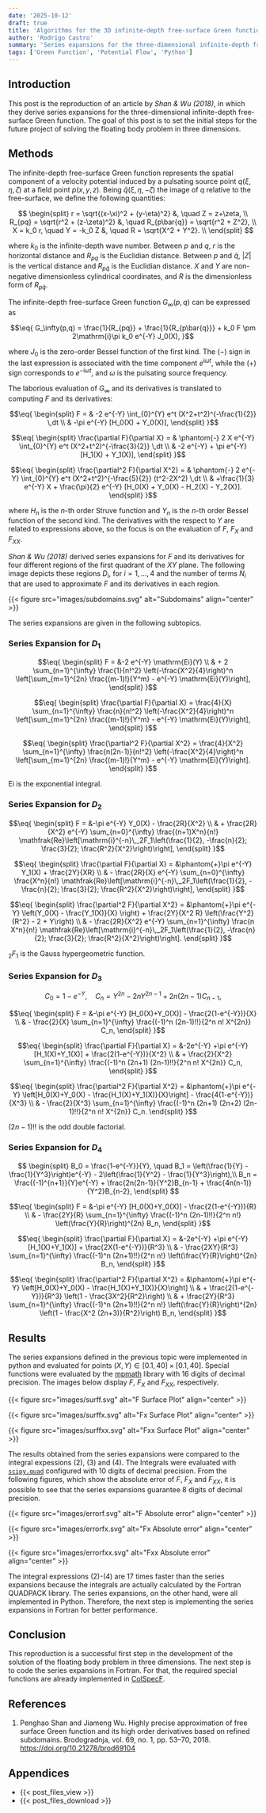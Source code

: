 ```yaml
---
date: '2025-10-12'
draft: true
title: 'Algorithms for the 3D infinite-depth free-surface Green function'
author: 'Rodrigo Castro'
summary: 'Series expansions for the three-dimensional infinite-depth free-surface Green function and its derivatives.'
tags: ['Green Function', 'Potential Flow', 'Python']
---
```


## Introduction
This post is the reproduction of an article by *Shan & Wu (2018)*, in which they derive series expansions for the three-dimensional infinite-depth free-surface Green function. The goal of this post is to set the initial steps for the future project of solving the floating body problem in three dimensions.

## Methods
The infinite-depth free-surface Green function represents the spatial component of a velocity potential induced by a pulsating source point $q(\xi, \eta, \zeta)$ at a field point $p(x, y, z)$. Being $\bar{q}(\xi, \eta, -\zeta)$ the image of $q$ relative to the free-surface, we define the following quantities:

$$
\begin{split}
r = \sqrt{(x-\xi)^2 + (y-\eta)^2} &, \quad Z = z+\zeta, \\
R_{pq} = \sqrt{r^2 + (z-\zeta)^2} &, \quad R_{p\bar{q}} = \sqrt{r^2 + Z^2}, \\
X = k_0 r, \quad Y = -k_0 Z &, \quad R = \sqrt{X^2 + Y^2}. \\
\end{split}
$$

where $k_0$ is the infinite-depth wave number. Between $p$ and $q$, $r$ is the horizontal distance and $R_{pq}$ is the Euclidian distance. Between $p$ and $\bar{q}$, $|Z|$ is the vertical distance and $R_{p\bar{q}}$ is the Euclidian distance. $X$ and $Y$ are non-negative dimensionless cylindrical coordinates, and $R$ is the dimensionless form of $R_{p\bar{q}}$.

The infinite-depth free-surface Green function $G_\infty(p,q)$ can be expressed as

$$\eq{
G_\infty(p,q) = \frac{1}{R_{pq}} + \frac{1}{R_{p\bar{q}}} + k_0 F \pm 2\mathrm{i}\pi k_0 e^{-Y} J_0(X),
}$$

where $J_0$ is the zero-order Bessel function of the first kind. The $(-)$ sign in the last expression is associated with the time component $e^{\mathrm{i} \omega t}$, while the $(+)$ sign corresponds to $e^{-\mathrm{i} \omega t}$, and $\omega$ is the pulsating source frequency.

The laborious evaluation of $G_\infty$ and its derivatives is translated to computing $F$ and its derivatives:

$$\eq{
\begin{split}
F = & -2 e^{-Y} \int_{0}^{Y} e^t (X^2+t^2)^{-\frac{1}{2}} \,dt \\
& -\pi e^{-Y} [H_0(X) + Y_0(X)],
\end{split}
}$$

$$\eq{
\begin{split}
\frac{\partial F}{\partial X} = & \phantom{-} 2 X e^{-Y} \int_{0}^{Y} e^t (X^2+t^2)^{-\frac{3}{2}} \,dt \\
& -2 e^{-Y} + \pi e^{-Y} [H_1(X) + Y_1(X)],
\end{split}
}$$

$$\eq{
\begin{split}
\frac{\partial^2 F}{\partial X^2} = & \phantom{-} 2 e^{-Y} \int_{0}^{Y} e^t (X^2+t^2)^{-\frac{5}{2}} (t^2-2X^2) \,dt \\
& +\frac{1}{3} e^{-Y} X + \frac{\pi}{2} e^{-Y} [H_0(X) + Y_0(X) - H_2(X) - Y_2(X)].
\end{split}
}$$

where $H_n$ is the $n$-th order Struve function and $Y_n$ is the $n$-th order Bessel function of the second kind. The derivatives with the respect to $Y$ are related to expressions above, so the focus is on the evaluation of $F$, $F_X$ and $F_{XX}$.

*Shan & Wu (2018)* derived series expansions for $F$ and its derivatives for four different regions of the first quadrant of the $XY$ plane. The following image depicts these regions $D_i$, for $i=1,\ldots,4$ and the number of terms $N_i$ that are used to approximate $F$ and its derivatives in each region.

{{< figure src="images/subdomains.svg" alt="Subdomains" align="center" >}}

The series expansions are given in the following subtopics.

### Series Expansion for $D_1$

$$\eq{
\begin{split}
F = &-2 e^{-Y} \mathrm{Ei}(Y) \\
& + 2 \sum_{n=1}^{\infty} \frac{1}{n!^2} \left(-\frac{X^2}{4}\right)^n
\left[\sum_{m=1}^{2n} \frac{(m-1)!}{Y^m} - e^{-Y} \mathrm{Ei}(Y)\right],
\end{split}
}$$

$$\eq{
\begin{split}
\frac{\partial F}{\partial X} = \frac{4}{X} \sum_{n=1}^{\infty} \frac{n}{n!^2} \left(-\frac{X^2}{4}\right)^n
\left[\sum_{m=1}^{2n} \frac{(m-1)!}{Y^m} - e^{-Y} \mathrm{Ei}(Y)\right],
\end{split}
}$$

$$\eq{
\begin{split}
\frac{\partial^2 F}{\partial X^2} = \frac{4}{X^2} \sum_{n=1}^{\infty} \frac{n(2n-1)}{n!^2} \left(-\frac{X^2}{4}\right)^n
\left[\sum_{m=1}^{2n} \frac{(m-1)!}{Y^m} - e^{-Y} \mathrm{Ei}(Y)\right].
\end{split}
}$$

$\mathrm{Ei}$ is the exponential integral.

### Series Expansion for $D_2$

$$\eq{
\begin{split}
F = &-\pi e^{-Y} Y_0(X) - \frac{2R}{X^2} \\
& + \frac{2R}{X^2} e^{-Y} \sum_{n=0}^{\infty} \frac{(n+1)X^n}{n!}
\mathfrak{Re}\left[\mathrm{i}^{-n}\,_2F_1\left(\frac{1}{2}, -\frac{n}{2}; \frac{3}{2}; \frac{R^2}{X^2}\right)\right],
\end{split}
}$$

$$\eq{
\begin{split}
\frac{\partial F}{\partial X} = &\phantom{+}\pi e^{-Y} Y_1(X) + \frac{2Y}{XR} \\
& - \frac{2R}{X} e^{-Y} \sum_{n=0}^{\infty} \frac{X^n}{n!}
\mathfrak{Re}\left[\mathrm{i}^{-n}\,_2F_1\left(\frac{1}{2}, -\frac{n}{2}; \frac{3}{2}; \frac{R^2}{X^2}\right)\right],
\end{split}
}$$

$$\eq{
\begin{split}
\frac{\partial^2 F}{\partial X^2} = &\phantom{+}\pi e^{-Y} \left(Y_0(X) - \frac{Y_1(X)}{X} \right) + 
\frac{2Y}{X^2 R} \left(\frac{Y^2}{R^2} - 2 + Y\right) \\
& - \frac{2R}{X^2} e^{-Y} \sum_{n=1}^{\infty} \frac{n X^n}{n!}
\mathfrak{Re}\left[\mathrm{i}^{-n}\,_2F_1\left(\frac{1}{2}, -\frac{n}{2}; \frac{3}{2}; \frac{R^2}{X^2}\right)\right].
\end{split}
}$$

$_2F_1$ is the Gauss hypergeometric function.

### Series Expansion for $D_3$

$$
C_0 = 1 - e^{-Y}, \quad C_n = Y^{2n} - 2n Y^{2n-1} + 2n(2n-1)C_{n-1},
$$

$$\eq{
\begin{split}
F = &-\pi e^{-Y} [H_0(X)+Y_0(X)] - \frac{2(1-e^{-Y})}{X} \\
& - \frac{2}{X} \sum_{n=1}^{\infty} \frac{(-1)^n (2n-1)!!}{2^n n! X^{2n}} C_n,
\end{split}
}$$

$$\eq{
\begin{split}
\frac{\partial F}{\partial X} = &-2e^{-Y} +\pi e^{-Y} [H_1(X)+Y_1(X)] + \frac{2(1-e^{-Y})}{X^2} \\
& + \frac{2}{X^2} \sum_{n=1}^{\infty} \frac{(-1)^n (2n+1) (2n-1)!!}{2^n n! X^{2n}} C_n,
\end{split}
}$$

$$\eq{
\begin{split}
\frac{\partial^2 F}{\partial X^2} = 
&\phantom{+}\pi e^{-Y} \left[H_0(X)+Y_0(X) - \frac{H_1(X)+Y_1(X)}{X}\right] - \frac{4(1-e^{-Y})}{X^3} \\
& - \frac{2}{X^3} \sum_{n=1}^{\infty} \frac{(-1)^n (2n+1) (2n+2) (2n-1)!!}{2^n n! X^{2n}} C_n.
\end{split}
}$$

$(2n-1)!!$ is the odd double factorial.

### Series Expansion for $D_4$

$$
\begin{split}
B_0 = \frac{1-e^{-Y}}{Y}, \quad B_1 = \left(\frac{1}{Y} - \frac{1}{Y^3}\right)e^{-Y} - 2\left(\frac{1}{Y^2} - \frac{1}{Y^3}\right),\\
B_n = \frac{(-1)^{n+1}}{Y}e^{-Y} + \frac{2n(2n-1)}{Y^2}B_{n-1} + \frac{4n(n-1)}{Y^2}B_{n-2},
\end{split}
$$

$$\eq{
\begin{split}
F = &-\pi e^{-Y} [H_0(X)+Y_0(X)] - \frac{2(1-e^{-Y})}{R} \\
& - \frac{2Y}{R} \sum_{n=1}^{\infty} \frac{(-1)^n (2n-1)!!}{2^n n!} \left(\frac{Y}{R}\right)^{2n} B_n,
\end{split}
}$$

$$\eq{
\begin{split}
\frac{\partial F}{\partial X} = &-2e^{-Y} +\pi e^{-Y} [H_1(X)+Y_1(X)] + \frac{2X(1-e^{-Y})}{R^3} \\
& - \frac{2XY}{R^3} \sum_{n=1}^{\infty} \frac{(-1)^n (2n+1)!!}{2^n n!} \left(\frac{Y}{R}\right)^{2n} B_n,
\end{split}
}$$

$$\eq{
\begin{split}
\frac{\partial^2 F}{\partial X^2} = &\phantom{+}\pi e^{-Y} \left[H_0(X)+Y_0(X) - \frac{H_1(X)+Y_1(X)}{X}\right] \\
& + \frac{2(1-e^{-Y})}{R^3} \left(1 - \frac{3X^2}{R^2}\right) \\
& + \frac{2Y}{R^3} \sum_{n=1}^{\infty} \frac{(-1)^n (2n+1)!!}{2^n n!}
\left(\frac{Y}{R}\right)^{2n} \left(1 - \frac{X^2 (2n+3)}{R^2}\right) B_n,
\end{split}
}$$

## Results
The series expansions defined in the previous topic were implemented in python and evaluated for points $(X,Y) \in [0.1, 40] \times [0.1, 40]$. Special functions were evaluated by the [mpmath] library with 16 digits of decimal precision. The images below display $F$, $F_X$ and $F_{XX}$, respectively.

{{< figure src="images/surff.svg" alt="F Surface Plot" align="center" >}}

{{< figure src="images/surffx.svg" alt="Fx Surface Plot" align="center" >}}

{{< figure src="images/surffxx.svg" alt="Fxx Surface Plot" align="center" >}}

The results obtained from the series expansions were compared to the integral expessions $(2)$, $(3)$ and $(4)$. The Integrals were evaluated with [`scipy.quad`][scipyquad] configured with 10 digits of decimal precision. From the following figures, which show the absolute error of $F$, $F_X$ and $F_{XX}$, it is possible to see that the series expansions guarantee 8 digits of decimal precision.

{{< figure src="images/errorf.svg" alt="F Absolute error" align="center" >}}

{{< figure src="images/errorfx.svg" alt="Fx Absolute error" align="center" >}}

{{< figure src="images/errorfxx.svg" alt="Fxx Absolute error" align="center" >}}

The integral expressions $(2)$-$(4)$ are 17 times faster than the series expansions because the integrals are actually calculated by the Fortran QUADPACK library. The series expansions, on the other hand, were all implemented in Python. Therefore, the next step is implementing the series expansions in Fortran for better performance.

## Conclusion
This reproduction is a successful first step in the development of the solution of the floating body problem in three dimensions. The next step is to code the series expansions in Fortran. For that, the required special functions are already implemented in [ColSpecF].

## References
1. Penghao Shan and Jiameng Wu. Highly precise approximation of free surface Green function and its high order derivatives based on refined subdomains. Brodogradnja, vol. 69, no. 1, pp. 53–70, 2018. https://doi.org/10.21278/brod69104

## Appendices
* {{< post_files_view >}}
* {{< post_files_download >}}

<!--Links-->
[scipyquad]: https://docs.scipy.org/doc/scipy/reference/generated/scipy.integrate.quad.html
[mpmath]: https://mpmath.org/
[colspecf]: ../../projects/colspecf/
